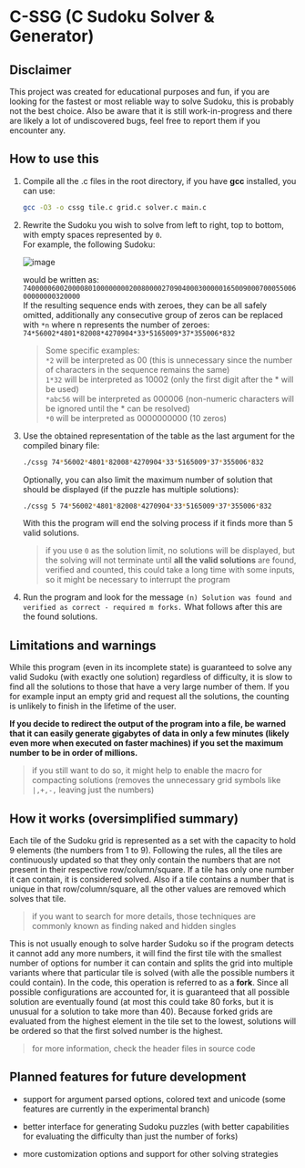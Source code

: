 # C-SSG (C Sudoku Solver & Generator)

## Disclaimer

This project was created for educational purposes and fun, if you are looking for the fastest or most reliable way to solve Sudoku, this is probably not the best choice. Also be aware that it is still work-in-progress and there are likely a lot of undiscovered bugs, feel free to report them if you encounter any.

## How to use this

1. Compile all the .c files in the root directory, if you have **gcc** installed, you can use:

    ```bash
   gcc -O3 -o cssg tile.c grid.c solver.c main.c
   ```

2. Rewrite the Sudoku you wish to solve from left to right, top to bottom, with empty spaces represented by `0`. <br>
   For example, the following Sudoku:

   ![image](https://github.com/Jakubisek/C-SSG/assets/109464241/3e253891-02cc-464a-8de3-925af412cc84)
   
   would be written as: <br>
   `740000060020000801000000002008000027090400030000016500900070005500600000000320000` <br>
   If the resulting sequence ends with zeroes, they can be all safely omitted,
   additionally any consecutive group of zeros can be replaced with `*n` where n represents the number of zeroes: <br>
   `74*56002*4801*82008*4270904*33*5165009*37*355006*832`

   > Some specific examples:<br>
   > `*2` will be interpreted as 00 (this is unnecessary since the number of characters in the sequence remains the same) <br>
   > `1*32` will be interpreted as 10002 (only the first digit after the \* will be used) <br>
   > `*abc56` will be interpreted as 000006 (non-numeric characters will be ignored until the \* can be resolved) <br>
   > `*0` will be interpreted as 0000000000 (10 zeros) <br>

4. Use the obtained representation of the table as the last argument for the compiled binary file: <br>
    
    ```bash
    ./cssg 74*56002*4801*82008*4270904*33*5165009*37*355006*832
    ```

    Optionally, you can also limit the maximum number of solution that should be displayed (if the puzzle has multiple solutions): <br>

    ```bash
   ./cssg 5 74*56002*4801*82008*4270904*33*5165009*37*355006*832
   ```

    With this the program will end the solving process if it finds more than 5 valid solutions. <br>

   > if you use `0` as the solution limit, no solutions will be displayed, but the solving will not terminate until **all the valid solutions** are found, verified and counted,
   > this could take a long time with some inputs, so it might be necessary to interrupt the program

5. Run the program and look for the message `(n) Solution was found and verified as correct - required m forks.`
    What follows after this are the found solutions.

## Limitations and warnings

While this program (even in its incomplete state) is guaranteed to solve any valid Sudoku (with exactly one solution) regardless of difficulty, it is slow to find all the solutions to those that have a very large number of them. If you for example input an empty grid and request all the solutions, the counting is unlikely to finish in the lifetime of the user.

**If you decide to redirect the output of the program into a file, be warned that it can easily generate gigabytes of data in only a few minutes (likely even more when executed on faster machines) if you set the maximum number to be in order of millions.**
> if you still want to do so, it might help to enable the macro for compacting solutions (removes the unnecessary grid symbols like `|,+,-,` leaving just the numbers)

## How it works (oversimplified summary)

Each tile of the Sudoku grid is represented as a set with the capacity to hold 9 elements (the numbers from 1 to 9). Following the rules, all the tiles are continuously updated so that they only contain the numbers that are not present in their respective row/column/square. If a tile has only one number it can contain, it is considered solved. Also if a tile contains a number that is unique in that row/column/square, all the other values are removed which solves that tile.
> if you want to search for more details, those techniques are commonly known as finding naked and hidden singles

This is not usually enough to solve harder Sudoku so if the program detects it cannot add any more numbers, it will find the first tile with the smallest number of options for number it can contain and splits the grid into multiple variants where that particular tile is solved (with alle the possible numbers it could contain). In the code, this operation is referred to as a **fork**. Since all possible configurations are accounted for, it is guaranteed that all possible solution are eventually found (at most this could take 80 forks, but it is unusual for a solution to take more than 40). Because forked grids are evaluated from the highest element in the tile set to the lowest, solutions will be ordered so that the first solved number is the highest.
> for more information, check the header files in source code

## Planned features for future development

- support for argument parsed options, colored text and unicode (some features are currently in the experimental branch)

- better interface for generating Sudoku puzzles (with better capabilities for evaluating the difficulty than just the number of forks)

- more customization options and support for other solving strategies 

